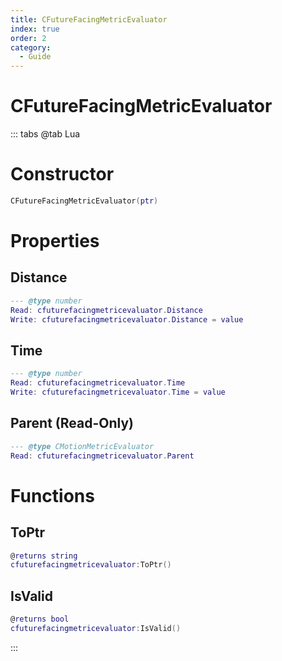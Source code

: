 ```yaml
---
title: CFutureFacingMetricEvaluator
index: true
order: 2
category:
  - Guide
---
```


# CFutureFacingMetricEvaluator

::: tabs
@tab Lua
# Constructor
```lua
CFutureFacingMetricEvaluator(ptr)
```
# Properties
## Distance 
```lua
--- @type number
Read: cfuturefacingmetricevaluator.Distance
Write: cfuturefacingmetricevaluator.Distance = value
```
## Time 
```lua
--- @type number
Read: cfuturefacingmetricevaluator.Time
Write: cfuturefacingmetricevaluator.Time = value
```
## Parent (Read-Only)
```lua
--- @type CMotionMetricEvaluator
Read: cfuturefacingmetricevaluator.Parent
```
# Functions
## ToPtr
```lua
@returns string
cfuturefacingmetricevaluator:ToPtr()
```
## IsValid
```lua
@returns bool
cfuturefacingmetricevaluator:IsValid()
```

:::